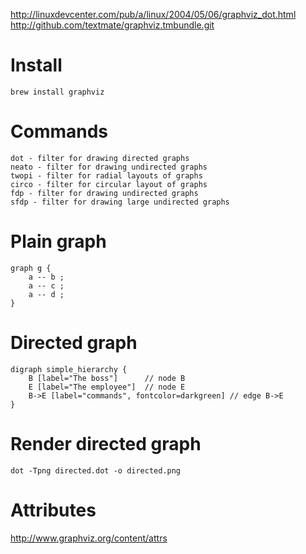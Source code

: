 http://linuxdevcenter.com/pub/a/linux/2004/05/06/graphviz_dot.html
http://github.com/textmate/graphviz.tmbundle.git

# Install

    brew install graphviz

# Commands

    dot - filter for drawing directed graphs
    neato - filter for drawing undirected graphs
    twopi - filter for radial layouts of graphs
    circo - filter for circular layout of graphs
    fdp - filter for drawing undirected graphs
    sfdp - filter for drawing large undirected graphs

# Plain graph

    graph g {
        a -- b ;
        a -- c ;
        a -- d ;
    }

# Directed graph

    digraph simple_hierarchy {
        B [label="The boss"]      // node B
        E [label="The employee"]  // node E
        B->E [label="commands", fontcolor=darkgreen] // edge B->E
    }


# Render directed graph

    dot -Tpng directed.dot -o directed.png

# Attributes

http://www.graphviz.org/content/attrs

